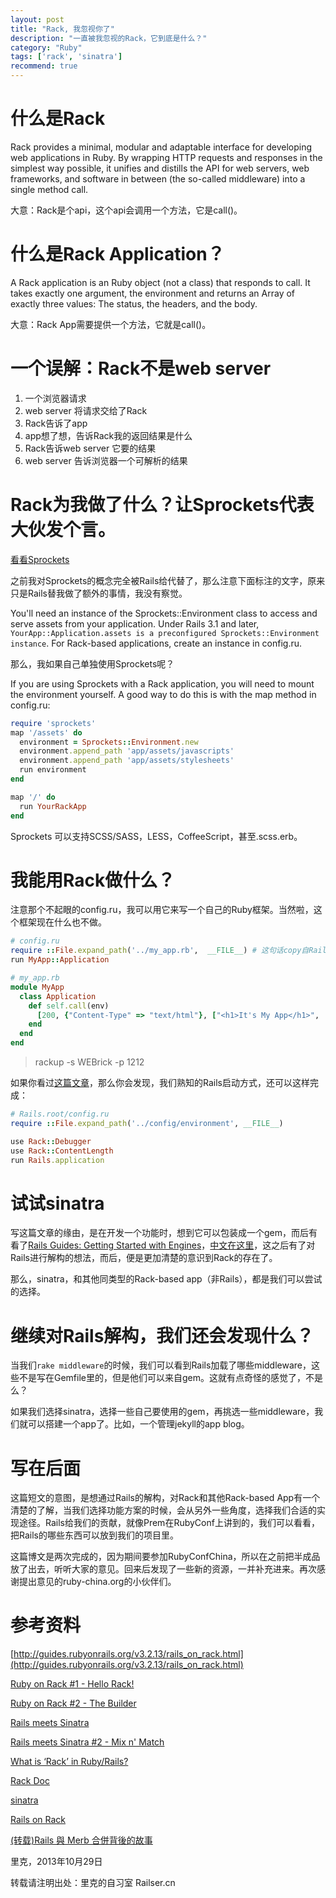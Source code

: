 ```yaml
---
layout: post
title: "Rack, 我忽视你了"
description: "一直被我忽视的Rack，它到底是什么？"
category: "Ruby"
tags: ['rack', 'sinatra']
recommend: true
---
```


# 什么是Rack

Rack provides a minimal, modular and adaptable interface for developing web applications in Ruby. By wrapping HTTP requests and responses in the simplest way possible, it unifies and distills the API for web servers, web frameworks, and software in between (the so-called middleware) into a single method call.

大意：Rack是个api，这个api会调用一个方法，它是call()。

# 什么是Rack Application？

A Rack application is an Ruby object (not a class) that responds to call. It takes exactly one argument, the environment and returns an Array of exactly three values: The status, the headers, and the body.

大意：Rack App需要提供一个方法，它就是call()。

# 一个误解：Rack不是web server

1. 一个浏览器请求
2. web server 将请求交给了Rack
3. Rack告诉了app
4. app想了想，告诉Rack我的返回结果是什么
5. Rack告诉web server 它要的结果
6. web server 告诉浏览器一个可解析的结果

# Rack为我做了什么？让Sprockets代表大伙发个言。

[看看Sprockets](https://github.com/sstephenson/sprockets)

之前我对Sprockets的概念完全被Rails给代替了，那么注意下面标注的文字，原来只是Rails替我做了额外的事情，我没有察觉。

You'll need an instance of the Sprockets::Environment class to access and serve assets from your application. Under Rails 3.1 and later, `YourApp::Application.assets is a preconfigured Sprockets::Environment instance`. For Rack-based applications, create an instance in config.ru.

那么，我如果自己单独使用Sprockets呢？

If you are using Sprockets with a Rack application, you will need to mount the environment yourself. A good way to do this is with the map method in config.ru:

```ruby
require 'sprockets'
map '/assets' do
  environment = Sprockets::Environment.new
  environment.append_path 'app/assets/javascripts'
  environment.append_path 'app/assets/stylesheets'
  run environment
end

map '/' do
  run YourRackApp
end
```

Sprockets 可以支持SCSS/SASS，LESS，CoffeeScript，甚至.scss.erb。

# 我能用Rack做什么？

注意那个不起眼的config.ru，我可以用它来写一个自己的Ruby框架。当然啦，这个框架现在什么也不做。

```ruby
# config.ru
require ::File.expand_path('../my_app.rb',  __FILE__) # 这句话copy自Rails，吼吼
run MyApp::Application
```

```ruby
# my_app.rb
module MyApp
  class Application
    def self.call(env)
      [200, {"Content-Type" => "text/html"}, ["<h1>It's My App</h1>", '<p>Yeah!!!</p>']]
    end
  end
end
```

> rackup -s WEBrick -p 1212

如果你看过[这篇文章](https://github.com/JuanitoFatas/Guides/blob/master/guides/edge-translation/rails-on-rack-zh_CN.md)，那么你会发现，我们熟知的Rails启动方式，还可以这样完成：

```ruby
# Rails.root/config.ru
require ::File.expand_path('../config/environment', __FILE__)

use Rack::Debugger
use Rack::ContentLength
run Rails.application
```

# 试试sinatra

写这篇文章的缘由，是在开发一个功能时，想到它可以包装成一个gem，而后有看了[Rails Guides: Getting Started with Engines](http://guides.rubyonrails.org/v3.2.13/engines.html)，[中文在这里](http://guides.ruby-china.org/engines.html)，这之后有了对Rails进行解构的想法，而后，便是更加清楚的意识到Rack的存在了。

那么，sinatra，和其他同类型的Rack-based app（非Rails），都是我们可以尝试的选择。

# 继续对Rails解构，我们还会发现什么？

当我们`rake middleware`的时候，我们可以看到Rails加载了哪些middleware，这些不是写在Gemfile里的，但是他们可以来自gem。这就有点奇怪的感觉了，不是么？

如果我们选择sinatra，选择一些自己要使用的gem，再挑选一些middleware，我们就可以搭建一个app了。比如，一个管理jekyll的app blog。


# 写在后面

这篇短文的意图，是想通过Rails的解构，对Rack和其他Rack-based App有一个清楚的了解，当我们选择功能方案的时候，会从另外一些角度，选择我们合适的实现途径。Rails给我们的贡献，就像Prem在RubyConf上讲到的，我们可以看看，把Rails的哪些东西可以放到我们的项目里。

这篇博文是两次完成的，因为期间要参加RubyConfChina，所以在之前把半成品放了出去，听听大家的意见。回来后发现了一些新的资源，一并补充进来。再次感谢提出意见的ruby-china.org的小伙伴们。

# 参考资料

[http://guides.rubyonrails.org/v3.2.13/rails_on_rack.html](http://guides.rubyonrails.org/v3.2.13/rails_on_rack.html)

[Ruby on Rack #1 - Hello Rack!](http://m.onkey.org/ruby-on-rack-1-hello-rack)

[Ruby on Rack #2 - The Builder](http://m.onkey.org/ruby-on-rack-2-the-builder)

[Rails meets Sinatra](http://m.onkey.org/2008/11/10/rails-meets-sinatra)

[Rails meets Sinatra #2 - Mix n' Match](http://m.onkey.org/rails-meets-sinatra-2-mix-n-match)

[What is ‘Rack’ in Ruby/Rails?](http://gauravchande.com/post/58760237018/what-is-rack-in-ruby-rails)

[Rack Doc](http://rack.rubyforge.org/doc/)

[sinatra](http://www.sinatrarb.com/)

[Rails on Rack](https://github.com/JuanitoFatas/Guides/blob/master/guides/edge-translation/rails-on-rack-zh_CN.md)

[(转载)Rails 與 Merb 合併背後的故事](http://railser.cn/blog/rails-and-merb/)

里克，2013年10月29日

转载请注明出处：里克的自习室 Railser.cn